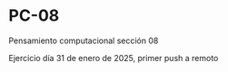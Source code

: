 # PC-08
Pensamiento computacional sección 08

Ejercicio día 31 de enero de 2025, primer push a remoto